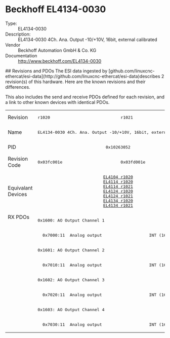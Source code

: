 #  Beckhoff EL4134-0030

<dl>
  <dt>Type:</dt><dd>EL4134-0030</dd>
  <dt>Description:</dt><dd>EL4134-0030 4Ch. Ana. Output -10/+10V, 16bit, external calibrated</dd>
  <dt>Vendor</dt><dd>Beckhoff Automation GmbH & Co. KG</dd>
  <dt>Documentation</dt><dd><a href="http://www.beckhoff.com/EL4134-0030">http://www.beckhoff.com/EL4134-0030</a></dd>
</dl>
## Revisions and PDOs
The ESI data ingested by [github.com/linuxcnc-ethercat/esi-data](http://github.com/linuxcnc-ethercat/esi-data)describes 2 revision(s) of this hardware.  Here are the known revisions and their differences.

This also includes the send and receive PDOs defined for each revision, and a link to other known devices with identical PDOs.

<table>
<tr >
<td class="first">Revision</td>
<td ><pre>r1020</pre></td>
<td ><pre>r1021</pre></td>
</tr>
<tr >
<td class="first">Name</td>
<td  colspan=2 align="center"><pre>EL4134-0030 4Ch. Ana. Output -10/+10V, 16bit, external calibrated</pre></td>
</tr>
<tr >
<td class="first">PID</td>
<td  colspan=2 align="center"><pre>0x10263052</pre></td>
</tr>
<tr >
<td class="first">Revision Code</td>
<td ><pre>0x03fc001e</pre></td>
<td ><pre>0x03fd001e</pre></td>
</tr>
<tr >
<td class="first">Equivalant Devices</td>
<td  colspan=2 align="center"><pre><a href="EL4104">EL4104 r1020</a><br/><a href="EL4114">EL4114 r1020</a><br/><a href="EL4114">EL4114 r1021</a><br/><a href="EL4124">EL4124 r1020</a><br/><a href="EL4124">EL4124 r1021</a><br/><a href="EL4134">EL4134 r1020</a><br/><a href="EL4134">EL4134 r1021</a></pre></td>
</tr>
<tr class="rxpdo pdosection">
<td class="first" rowspan=8 valign=top>RX PDOs</td>
<td colspan=2 align="left"><pre>0x1600: AO Output Channel 1</pre></td>
<td></td>
</tr>
<tr class="rxpdo">
<td  colspan=2 align="left"><pre>  0x7000:11  Analog output                   INT (16 bits)</pre></td>
</tr>
<tr class="rxpdo pdosection">
<td  colspan=2 align="left"><pre>0x1601: AO Output Channel 2</pre></td>
</tr>
<tr class="rxpdo">
<td  colspan=2 align="left"><pre>  0x7010:11  Analog output                   INT (16 bits)</pre></td>
</tr>
<tr class="rxpdo pdosection">
<td  colspan=2 align="left"><pre>0x1602: AO Output Channel 3</pre></td>
</tr>
<tr class="rxpdo">
<td  colspan=2 align="left"><pre>  0x7020:11  Analog output                   INT (16 bits)</pre></td>
</tr>
<tr class="rxpdo pdosection">
<td  colspan=2 align="left"><pre>0x1603: AO Output Channel 4</pre></td>
</tr>
<tr class="rxpdo">
<td  colspan=2 align="left"><pre>  0x7030:11  Analog output                   INT (16 bits)</pre></td>
</tr>
</table>
